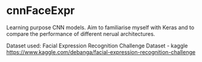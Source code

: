# cnnFaceExpr
Learning purpose CNN models. Aim to familiarise myself with Keras and to compare the performance of different nerual architectures.

Dataset used: Facial Expression Recognition Challenge Dataset - kaggle https://www.kaggle.com/debanga/facial-expression-recognition-challenge

